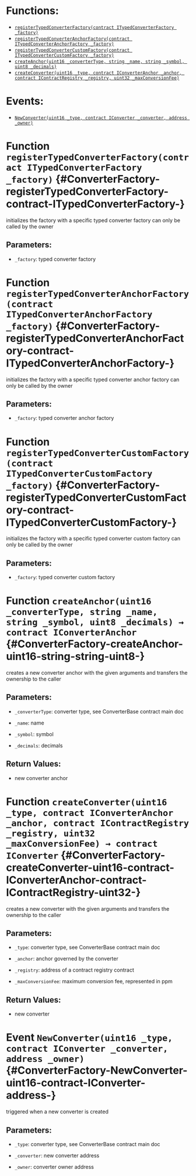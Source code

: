 

# Functions:
- [`registerTypedConverterFactory(contract ITypedConverterFactory _factory)`](#ConverterFactory-registerTypedConverterFactory-contract-ITypedConverterFactory-)
- [`registerTypedConverterAnchorFactory(contract ITypedConverterAnchorFactory _factory)`](#ConverterFactory-registerTypedConverterAnchorFactory-contract-ITypedConverterAnchorFactory-)
- [`registerTypedConverterCustomFactory(contract ITypedConverterCustomFactory _factory)`](#ConverterFactory-registerTypedConverterCustomFactory-contract-ITypedConverterCustomFactory-)
- [`createAnchor(uint16 _converterType, string _name, string _symbol, uint8 _decimals)`](#ConverterFactory-createAnchor-uint16-string-string-uint8-)
- [`createConverter(uint16 _type, contract IConverterAnchor _anchor, contract IContractRegistry _registry, uint32 _maxConversionFee)`](#ConverterFactory-createConverter-uint16-contract-IConverterAnchor-contract-IContractRegistry-uint32-)

# Events:
- [`NewConverter(uint16 _type, contract IConverter _converter, address _owner)`](#ConverterFactory-NewConverter-uint16-contract-IConverter-address-)

# Function `registerTypedConverterFactory(contract ITypedConverterFactory _factory)` {#ConverterFactory-registerTypedConverterFactory-contract-ITypedConverterFactory-}
initializes the factory with a specific typed converter factory
can only be called by the owner

## Parameters:
- `_factory`: typed converter factory
# Function `registerTypedConverterAnchorFactory(contract ITypedConverterAnchorFactory _factory)` {#ConverterFactory-registerTypedConverterAnchorFactory-contract-ITypedConverterAnchorFactory-}
initializes the factory with a specific typed converter anchor factory
can only be called by the owner

## Parameters:
- `_factory`: typed converter anchor factory
# Function `registerTypedConverterCustomFactory(contract ITypedConverterCustomFactory _factory)` {#ConverterFactory-registerTypedConverterCustomFactory-contract-ITypedConverterCustomFactory-}
initializes the factory with a specific typed converter custom factory
can only be called by the owner

## Parameters:
- `_factory`: typed converter custom factory
# Function `createAnchor(uint16 _converterType, string _name, string _symbol, uint8 _decimals) → contract IConverterAnchor` {#ConverterFactory-createAnchor-uint16-string-string-uint8-}
creates a new converter anchor with the given arguments and transfers
the ownership to the caller

## Parameters:
- `_converterType`:   converter type, see ConverterBase contract main doc

- `_name`:            name

- `_symbol`:          symbol

- `_decimals`:        decimals

## Return Values:
- new converter anchor
# Function `createConverter(uint16 _type, contract IConverterAnchor _anchor, contract IContractRegistry _registry, uint32 _maxConversionFee) → contract IConverter` {#ConverterFactory-createConverter-uint16-contract-IConverterAnchor-contract-IContractRegistry-uint32-}
creates a new converter with the given arguments and transfers
the ownership to the caller

## Parameters:
- `_type`:              converter type, see ConverterBase contract main doc

- `_anchor`:            anchor governed by the converter

- `_registry`:          address of a contract registry contract

- `_maxConversionFee`:  maximum conversion fee, represented in ppm

## Return Values:
- new converter

# Event `NewConverter(uint16 _type, contract IConverter _converter, address _owner)` {#ConverterFactory-NewConverter-uint16-contract-IConverter-address-}
triggered when a new converter is created

## Parameters:
- `_type`:        converter type, see ConverterBase contract main doc

- `_converter`:   new converter address

- `_owner`:       converter owner address
